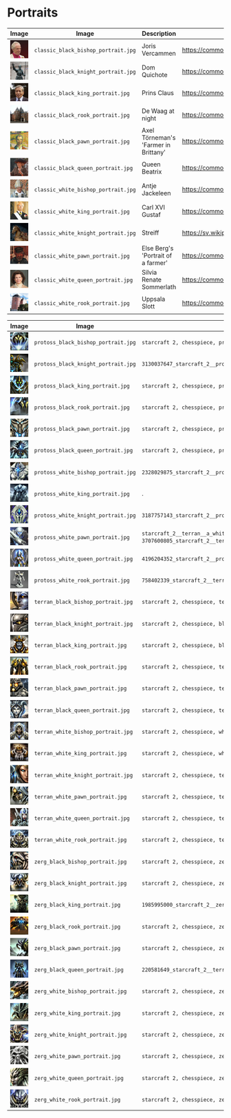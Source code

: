 # Portraits

<!-- markdownlint-disable MD013 --><!-- Tables cannot be split up over lines, hence will break 80 characters per line -->

Image                                           |Image                                |Description                         |Adapted from picture at URL
------------------------------------------------|-------------------------------------|------------------------------------|--------------------------------------------------------------------------------------
![Portrait](classic_black_bishop_portrait.jpg)  |`classic_black_bishop_portrait.jpg`  |Joris Vercammen                     |<https://commons.wikimedia.org/wiki/File:Abp.Joris_Vercammen_01.jpg>
![Portrait](classic_black_knight_portrait.jpg)  |`classic_black_knight_portrait.jpg`  |Dom Quichote                        |<https://commons.wikimedia.org/wiki/File:Bronze_statues_of_Don_Quixote_and_Sancho_Panza.jpg>
![Portrait](classic_black_king_portrait.jpg)    |`classic_black_king_portrait.jpg`    |Prins Claus                         |<https://commons.wikimedia.org/wiki/File:Prince_Claus_of_the_Netherlands_1986.jpg>
![Portrait](classic_black_rook_portrait.jpg)    |`classic_black_rook_portrait.jpg`    |De Waag at night                    |<https://commons.wikimedia.org/wiki/File:De_Waag,_Amsterdam.jpg>
![Portrait](classic_black_pawn_portrait.jpg)    |`classic_black_pawn_portrait.jpg`    |Axel Törneman's 'Farmer in Brittany'|<https://commons.wikimedia.org/wiki/File:Farmer_in_Brittany_by_Axel_T%C3%B6rneman.jpg>
![Portrait](classic_black_queen_portrait.jpg)   |`classic_black_queen_portrait.jpg`   |Queen Beatrix                       |<https://commons.wikimedia.org/wiki/File:Queen_Beatrix_and_Wim_Pijbes.jpg>
![Portrait](classic_white_bishop_portrait.jpg)  |`classic_white_bishop_portrait.jpg`  |Antje Jackeleen                     |<https://commons.wikimedia.org/wiki/File:Biskopsvigning_2014-12-14_001.jpg>
![Portrait](classic_white_king_portrait.jpg)    |`classic_white_king_portrait.jpg`    |Carl XVI Gustaf                     |<https://commons.wikimedia.org/wiki/File:Carlos_Gustavo_da_Su%C3%A9cia_(meio_corpo).jpg>
![Portrait](classic_white_knight_portrait.jpg)  |`classic_white_knight_portrait.jpg`  |Streiff                             |<https://sv.wikipedia.org/wiki/Streiff#/media/Fil:Streiff_-_Livrustkammaren_-_32931.tif>
![Portrait](classic_white_pawn_portrait.jpg)    |`classic_white_pawn_portrait.jpg`    |Else Berg's 'Portrait of a farmer'  |<https://commons.wikimedia.org/wiki/File:Else_Berg_Portrait_of_a_farmer.jpg>
![Portrait](classic_white_queen_portrait.jpg)   |`classic_white_queen_portrait.jpg`   |Silvia Renate Sommerlath            |<https://commons.wikimedia.org/wiki/Category:Queen_Silvia_of_Sweden#/media/File:Queen_Silvia_of_Sweden_in_2018.jpg>
![Portrait](classic_white_rook_portrait.jpg)    |`classic_white_rook_portrait.jpg`    |Uppsala Slott                       |<https://commons.wikimedia.org/wiki/Category:Uppsala_slott#/media/File:Schloss_Uppsala.jpg>

Image                                           |Image                                |Terms used
------------------------------------------------|-------------------------------------|--------------------------------------------------------------------------------------------------------------------------
![Portrait](protoss_black_bishop_portrait.jpg)  |`protoss_black_bishop_portrait.jpg`  |`starcraft 2, chesspiece, protoss, black bishop, face, close-up,  futuristic`
![Portrait](protoss_black_knight_portrait.jpg)  |`protoss_black_knight_portrait.jpg`  |`3130037647_starcraft_2__protoss__a_black_pawn__chess__symbol__symbolic__full_view__single_piece`
![Portrait](protoss_black_king_portrait.jpg)    |`protoss_black_king_portrait.jpg`    |`starcraft 2, chesspiece, protoss, black king, face, close-up`
![Portrait](protoss_black_rook_portrait.jpg)    |`protoss_black_rook_portrait.jpg`    |`starcraft 2, chesspiece, protoss, black rook, face, close-up, beast`
![Portrait](protoss_black_pawn_portrait.jpg)    |`protoss_black_pawn_portrait.jpg`    |`starcraft 2, chesspiece, protoss, black pawn, face, close-up,  futuristic`
![Portrait](protoss_black_queen_portrait.jpg)   |`protoss_black_queen_portrait.jpg`   |`starcraft 2, chesspiece, protoss, black queen, face, close-up, futuristic`
![Portrait](protoss_white_bishop_portrait.jpg)  |`protoss_white_bishop_portrait.jpg`  |`2328029875_starcraft_2__protoss__a_white_queen__symbol__symbolic__full_view__one_chesspiece__simple`
![Portrait](protoss_white_king_portrait.jpg)    |`protoss_white_king_portrait.jpg`    |.
![Portrait](protoss_white_knight_portrait.jpg)  |`protoss_white_knight_portrait.jpg`  |`3187757143_starcraft_2__protoss__a_white_queen__symbol__symbolic__full_view__one_chesspiece__simple`
![Portrait](protoss_white_pawn_portrait.jpg)    |`protoss_white_pawn_portrait.jpg`    |`starcraft_2__terran__a_white_pawn__symbol__symbolic__pawn` or `3707600805_starcraft_2__terran__a_white_pawn__symbol__symbolic__pawn`
![Portrait](protoss_white_queen_portrait.jpg)   |`protoss_white_queen_portrait.jpg`   |`4196204352_starcraft_2__protoss__a_white_queen__symbol__symbolic__full_view__one_chesspiece__simple`
![Portrait](protoss_white_rook_portrait.jpg)    |`protoss_white_rook_portrait.jpg`    |`758402339_starcraft_2__terran__a_white_bishop__symbol__symbolic__full_view__single_piece`
![Portrait](terran_black_bishop_portrait.jpg)   |`terran_black_bishop_portrait.jpg`   |`starcraft 2, chesspiece, terran, black bishop, face, close-up, human`
![Portrait](terran_black_knight_portrait.jpg)   |`terran_black_knight_portrait.jpg`   |`starcraft 2, chesspiece, black knight, face, human, close-up,  armour`
![Portrait](terran_black_king_portrait.jpg)     |`terran_black_king_portrait.jpg`     |`starcraft 2, chesspiece, black king, face, human, close-up, king, wisdom, crown, armour`
![Portrait](terran_black_rook_portrait.jpg)     |`terran_black_rook_portrait.jpg`     |`starcraft 2, chesspiece, terran, black rook, face, close-up, bulky, human, armour, clunky`
![Portrait](terran_black_pawn_portrait.jpg)     |`terran_black_pawn_portrait.jpg`     |`starcraft 2, chesspiece, terran, black pawn, face, close-up, human, soldier, black`
![Portrait](terran_black_queen_portrait.jpg)    |`terran_black_queen_portrait.jpg`    |`starcraft 2, chesspiece, terran, black queen, face, close-up, crown`
![Portrait](terran_white_bishop_portrait.jpg)   |`terran_white_bishop_portrait.jpg`   |`starcraft 2, chesspiece, white bishop, face, human, close-up`
![Portrait](terran_white_king_portrait.jpg)     |`terran_white_king_portrait.jpg`     |`starcraft 2, chesspiece, white king, face, human, close-up, king, wisdom, crown, soldier`
![Portrait](terran_white_knight_portrait.jpg)   |`terran_white_knight_portrait.jpg`   |`starcraft 2, chesspiece, terran, white knight, face, close-up, human`
![Portrait](terran_white_pawn_portrait.jpg)     |`terran_white_pawn_portrait.jpg`     |`starcraft 2, chesspiece, terran, white pawn, face, close-up, human, soldier`
![Portrait](terran_white_queen_portrait.jpg)    |`terran_white_queen_portrait.jpg`    |`starcraft 2, chesspiece, terran, white queen, face, close-up, armour, strong`
![Portrait](terran_white_rook_portrait.jpg)     |`terran_white_rook_portrait.jpg`     |`starcraft 2, chesspiece, terran, white rook, face, close-up, bulky, human, strong`
![Portrait](zerg_black_bishop_portrait.jpg)     |`zerg_black_bishop_portrait.jpg`     |`starcraft 2, chesspiece, zerg, black bishop, face, close-up, predator, teeth`
![Portrait](zerg_black_knight_portrait.jpg)     |`zerg_black_knight_portrait.jpg`     |`starcraft 2, chesspiece, zerg, black knight, face, close-up, predator`
![Portrait](zerg_black_king_portrait.jpg)       |`zerg_black_king_portrait.jpg`       |`1985995000_starcraft_2__zerg__black_king__face__portrait.jpg`
![Portrait](zerg_black_rook_portrait.jpg)       |`zerg_black_rook_portrait.jpg`       |`starcraft 2, chesspiece, zerg, black rook, face, close-up, predator, blocky`
![Portrait](zerg_black_pawn_portrait.jpg)       |`zerg_black_pawn_portrait.jpg`       |`starcraft 2, chesspiece, zerg, black pawn, face, close-up, predator`
![Portrait](zerg_black_queen_portrait.jpg)      |`zerg_black_queen_portrait.jpg`      |`220581649_starcraft_2__terran__a_black_queen__symbol__symbolic__pawn__full_view`
![Portrait](zerg_white_bishop_portrait.jpg)     |`zerg_white_bishop_portrait.jpg`     |`starcraft 2, chesspiece, zerg, white bishop, face, close-up, predator, teeth`
![Portrait](zerg_white_king_portrait.jpg)       |`zerg_white_king_portrait.jpg`       |`starcraft 2, chesspiece, zerg, white king, face, close-up`
![Portrait](zerg_white_knight_portrait.jpg)     |`zerg_white_knight_portrait.jpg`     |`starcraft 2, chesspiece, zerg, white knight, face, close-up, beast`
![Portrait](zerg_white_pawn_portrait.jpg)       |`zerg_white_pawn_portrait.jpg`       |`starcraft 2, chesspiece, zerg, white pawn, face, close-up, predator`
![Portrait](zerg_white_queen_portrait.jpg)      |`zerg_white_queen_portrait.jpg`      |`starcraft 2, chesspiece, zerg, white queen, face, close-up, predator, female`
![Portrait](zerg_white_rook_portrait.jpg)       |`zerg_white_rook_portrait.jpg`       |`starcraft 2, chesspiece, zerg, white rook, face, close-up, predator`

<!-- markdownlint-enable MD013 -->
